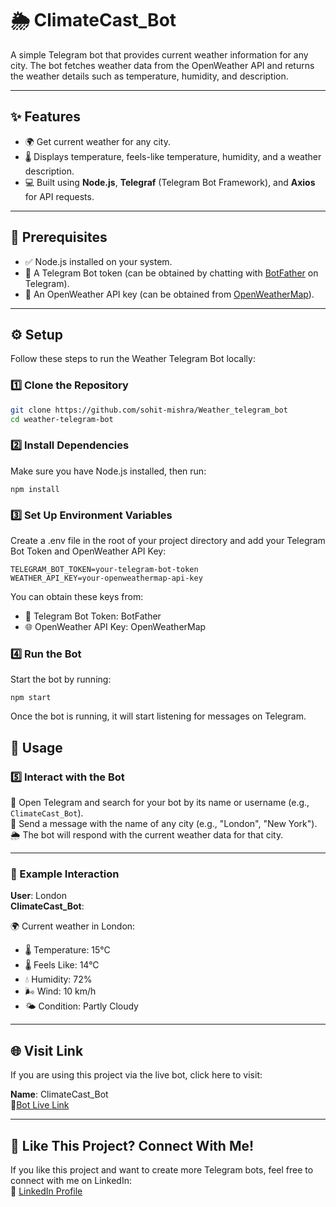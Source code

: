 # 🌦️ ClimateCast_Bot

A simple Telegram bot that provides current weather information for any city. The bot fetches weather data from the OpenWeather API and returns the weather details such as temperature, humidity, and description.

---

## ✨ Features

- 🌍 Get current weather for any city.
- 🌡️ Displays temperature, feels-like temperature, humidity, and a weather description.
- 💻 Built using **Node.js**, **Telegraf** (Telegram Bot Framework), and **Axios** for API requests.

---

## 🔧 Prerequisites

- ✅ Node.js installed on your system.
- 🤖 A Telegram Bot token (can be obtained by chatting with [BotFather](https://core.telegram.org/bots#botfather) on Telegram).
- 🔑 An OpenWeather API key (can be obtained from [OpenWeatherMap](https://openweathermap.org/api)).

---

## ⚙️ Setup

Follow these steps to run the Weather Telegram Bot locally:

### 1️⃣ Clone the Repository

```bash
git clone https://github.com/sohit-mishra/Weather_telegram_bot
cd weather-telegram-bot
```

### 2️⃣ Install Dependencies
Make sure you have Node.js installed, then run:

```
npm install
```

### 3️⃣ Set Up Environment Variables

Create a .env file in the root of your project directory and add your Telegram Bot Token and OpenWeather API Key:

```
TELEGRAM_BOT_TOKEN=your-telegram-bot-token
WEATHER_API_KEY=your-openweathermap-api-key
```

You can obtain these keys from:

- 🤖 Telegram Bot Token: BotFather
- 🌐 OpenWeather API Key: OpenWeatherMap

### 4️⃣ Run the Bot
Start the bot by running:
```
npm start
```
Once the bot is running, it will start listening for messages on Telegram.



## 💬 Usage

### 5️⃣ Interact with the Bot

🔎 Open Telegram and search for your bot by its name or username (e.g., `ClimateCast_Bot`).  
📩 Send a message with the name of any city (e.g., "London", "New York").  
🌦️ The bot will respond with the current weather data for that city.

---

### 🌟 Example Interaction

**User**: London  
**ClimateCast_Bot**:  

🌍 Current weather in London:  
- 🌡️ Temperature: 15°C  
- 🌡️ Feels Like: 14°C  
- 💧 Humidity: 72%  
- 🌬️ Wind: 10 km/h  
- 🌤️ Condition: Partly Cloudy  

---

## 🌐 Visit Link

If you are using this project via the live bot, click here to visit:  

**Name**: ClimateCast_Bot  
🤖[Bot Live Link](https://web.telegram.org/k/#@ClimateCast_Bot)  

---

## 🤝 Like This Project? Connect With Me!

If you like this project and want to create more Telegram bots, feel free to connect with me on LinkedIn:  
🔗 [LinkedIn Profile](https://www.linkedin.com/in/sohitmishra/)
